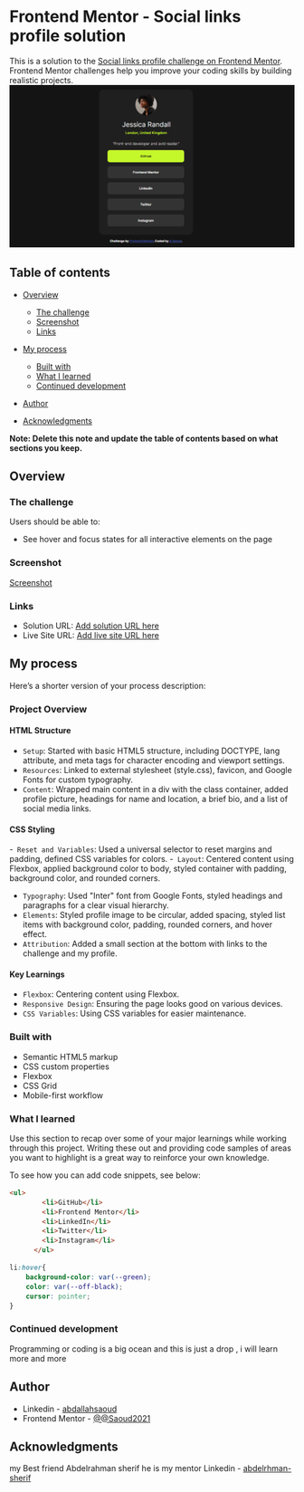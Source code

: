 # Frontend Mentor - Social links profile solution

This is a solution to the [Social links profile challenge on Frontend Mentor](https://www.frontendmentor.io/challenges/social-links-profile-UG32l9m6dQ). Frontend Mentor challenges help you improve your coding skills by building realistic projects. 
![Design preview for the social links profile coding challenge](./design/screenshot.png)

## Table of contents

- [Overview](#overview)
  - [The challenge](#the-challenge)
  - [Screenshot](#screenshot)
  - [Links](#links)
- [My process](#my-process)
  - [Built with](#built-with)
  - [What I learned](#what-i-learned)
  - [Continued development](#continued-development)

- [Author](#author)
- [Acknowledgments](#acknowledgments)

**Note: Delete this note and update the table of contents based on what sections you keep.**

## Overview

### The challenge

Users should be able to:

- See hover and focus states for all interactive elements on the page

### Screenshot

[Screenshot]


### Links

- Solution URL: [Add solution URL here](https://your-solution-url.com)
- Live Site URL: [Add live site URL here](https://your-live-site-url.com)

## My process

Here’s a shorter version of your process description:

### Project Overview
#### HTML Structure
- `Setup`: Started with basic HTML5 structure, including DOCTYPE, lang attribute, and meta tags for character encoding and viewport settings.
- `Resources`: Linked to external stylesheet (style.css), favicon, and Google Fonts for custom typography.
- `Content`: Wrapped main content in a div with the class container, added profile picture, headings for name and location, a brief bio, and a list of social media links.
#### CSS Styling
-` Reset and Variables`: Used a universal selector to reset margins and padding, defined CSS variables for colors.
-` Layout`: Centered content using Flexbox, applied background color to body, styled container with padding, background color, and rounded corners.
- `Typography`: Used "Inter" font from Google Fonts, styled headings and paragraphs for a clear visual hierarchy.
- `Elements`: Styled profile image to be circular, added spacing, styled list items with background color, padding, rounded corners, and hover effect.
- `Attribution`: Added a small section at the bottom with links to the challenge and my profile.
#### Key Learnings
- `Flexbox`: Centering content using Flexbox.
- `Responsive Design`: Ensuring the page looks good on various devices.
- `CSS Variables`: Using CSS variables for easier maintenance.

### Built with

- Semantic HTML5 markup
- CSS custom properties
- Flexbox
- CSS Grid
- Mobile-first workflow

### What I learned

Use this section to recap over some of your major learnings while working through this project. Writing these out and providing code samples of areas you want to highlight is a great way to reinforce your own knowledge.

To see how you can add code snippets, see below:

```html
<ul>
        <li>GitHub</li>
        <li>Frontend Mentor</li>
        <li>LinkedIn</li>
        <li>Twitter</li>
        <li>Instagram</li>
      </ul>
```
```css
li:hover{
    background-color: var(--green);
    color: var(--off-black);
    cursor: pointer;
}
```

### Continued development

Programming or coding is a big ocean and this is just a drop , i will learn more and more 

## Author

- Linkedin - [abdallahsaoud](https://www.linkedin.com/in/abdallahsaoud/)
- Frontend Mentor - [@@Saoud2021](https://www.frontendmentor.io/profile/Saoud2021)

## Acknowledgments

my Best friend Abdelrahman sherif he is my mentor 
Linkedin - [abdelrhman-sherif](https://www.linkedin.com/in/abdelrhman-sherif/)


[Screenshot]: ./design/screenshot.png
